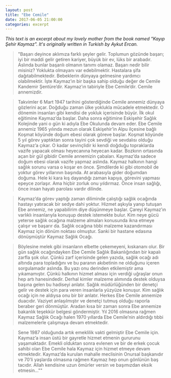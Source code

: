 ```yaml
---
layout: post		
title: "Ebe Cemile" 		
date: 2017-06-05 21:00:00		
categories: excerpt
---
```

*This text is an excerpt about my lovely mother from the book named "Kayıp Şehir Kaymaz". It's originally written in Turkish by Aykut Ercan.*

>"Başarı deyince aklımıza farklı şeyler gelir. Toplumun gözünde başarı; iyi bir maddi gelir getiren kariyer, büyük bir ev, lüks bir arabadır. Aslında bunlar başarılı olmanın tanımı olamaz. Başarı nedir bilir misiniz? Yoklukta olmayanı var edebilmektir. Hastalara şifa dağıtabilmektedir. Bebeklerin dünyaya gelmesine yardımcı olabilmektir. İşte Kaymaz’ın bir başka sahip olduğu değer de Cemile Kandemir Şentüre’dir. Kaymaz’ın tabiriyle Ebe Cemile’dir. Cemile annemizdir.

>Takvimler 6 Mart 1947 tarihini gösterdiğinde Cemile annemiz dünyaya gözlerini açar. Doğduğu zaman ülke yoklukla mücadele etmektedir. O dönemin insanları gibi kendisi de yokluk içerisinde büyür. İlk okul eğitimine Kaymaz’da başlar. Daha sonra eğitimine Eskişehir Sağlık Kolejinde yani o gün ki adıyla Ebe Okulunda devam eder. Ebe Cemile annemiz 1965 yılında mezun olarak Eskişehir’in Alpu ilçesine bağlı Koşmat köyünde doğum ebesi olarak göreve başlar. Koşmat köyünde 5 yıl görev yaptıktan sonra tayini çok sevdiği ve sevdalısı olduğu Kaymaz’a çıkar. O kadar sevinçlidir ki kendi doğduğu topraklarda vazife yapacak olması heyecanına heyecan kadar. Bozkırın ortasında açan bir gül gibidir Cemile annemizin çabaları. Kaymaz’da sadece doğum ebesi olarak vazife yapmaz aslında. Kaymaz halkının hangi sağlık sorunu varsa o koşar en önce. Şimdilerde ki gibi otomobil de yoktur görev yıllarının başında. At arabasıyla gider doğumdan doğuma. Hele ki kara kış dayandığı zaman kapıya, görevini yapması epeyce zorlaşır. Ama hiçbir zorluk onu yıldırmaz. Önce insan sağlığı, önce insan hayatı parolası vardır dilinde.

>Kaymaz’da görev yaptığı zaman diliminde çalıştığı sağlık ocağında hastayı yatıracak bir sedye dahi yoktur. Hizmet aşkıyla yanıp tutuşan Ebe annemiz, ne yapabilirim diye düşünmeye başlar. Çareyi Kaymaz’ın varlıklı insanlarıyla konuşup destek istemekte bulur. Kim neye gücü yeterse sağlık ocağına malzeme almaları konusunda ikna etmeye çalışır ve başarır da. Sağlık ocağına tıbbi malzeme kazandırması Kaymaz için dönüm noktası olmuştur. Sanki bir hastane edasına dönüşmüştür Kaymaz Sağlık Ocağı.

>Böylesine melek gibi insanların elbette çekemeyeni, kıskananı olur. Bir gün sağlık ocağındayken Ebe Cemile Sağlık Bakanlığından bir kapalı zarfla şok olur. Çünkü zarf içerisinde gelen yazıda, sağlık ocağı adı altında para topladığını ve bu paranın akıbetinin ne olduğunu içeren sorgulamadır aslında. Bu yazı onu derinden etkilemiştir ama yıkamamıştır. Çünkü halkının hizmet alması için verdiği uğraşlar onun hep artı hanesindedir. Derhal kimler malzeme alımında destek olduysa başına gelen bu hadiseyi anlatır. Sağlık müdürlüğünden bir denetçi gelir ve destek için para veren insanlarla yüzyüze konuşur. Kim sağlık ocağı için ne aldıysa onu bir bir anlatır. Herkes Ebe Cemile annemize duacıdır. Vaziyet anlaşılmıştır ve denetçi tutmuş olduğu raporla beraber geri dönmüştür. Aradan kısa bir zaman sonra Ebe annemize bakanlık teşekkür belgesi göndermiştir. Yıl 2016 olmasına rağmen Kaymaz Sağlık Ocağı halen 1970 yıllarda Ebe Cemile’nin aldırdığı tıbbi malzemelerle çalışmaya devam etmektedir.

>Sene 1987 olduğunda artık emeklilik vakti gelmiştir Ebe Cemile için. Kaymaz’a insan üstü bir gayretle hizmet etmenin gururunu yaşamaktadır. Emekli olduktan sonra evlenen ve bir de erkek çocuk sahibi olan Ebe Cemile hala Kaymaz için hizmet etmeye devam etmektedir. Kaymaz’da kurulan mahalle meclisinin Onursal başkanıdır ve 70’li yaşlarda olmasına rağmen Kaymaz hep onun gönlünün baş tacıdır. Allah kendisine uzun ömürler versin ve başımızdan eksik etmesin...""
